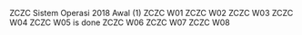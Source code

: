ZCZC Sistem Operasi 2018 Awal (1)
ZCZC W01
ZCZC W02
ZCZC W03
ZCZC W04
ZCZC W05 is done
ZCZC W06
ZCZC W07
ZCZC W08


